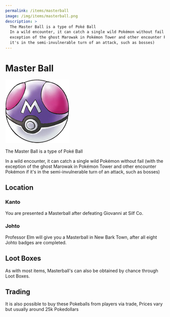 ```yaml
---
permalink: /items/masterball
image: /img/items/masterball.png
description: >
  The Master Ball is a type of Poké Ball
  In a wild encounter, it can catch a single wild Pokémon without fail (with the
  exception of the ghost Marowak in Pokémon Tower and other encounter Pokémon if
  it's in the semi-invulnerable turn of an attack, such as bosses)
---
```


# Master Ball

![master ball](/img/items/masterball.png)

The Master Ball is a type of Poké Ball

In a wild encounter, it can catch a single wild Pokémon without fail (with the
exception of the ghost Marowak in Pokémon Tower and other encounter Pokémon if
it's in the semi-invulnerable turn of an attack, such as bosses)

## Location

### Kanto

You are presented a Masterball after defeating Giovanni at Silf Co.

### Johto

Professor Elm will give you a Masterball in New Bark Town, after all eight Johto
badges are completed.

## Loot Boxes

As with most items, Masterball's can also be obtained by chance through Loot
Boxes.

## Trading

It is also possible to buy these Pokeballs from players via trade, Prices vary but usually around 25k Pokedollars

